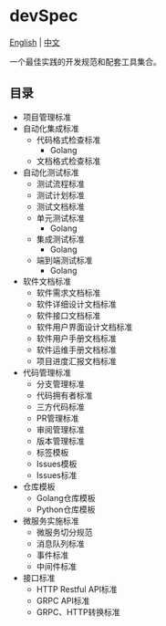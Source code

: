 # devSpec
[English](README.md) | [中文](README_CN.md)

一个最佳实践的开发规范和配套工具集合。

## 目录

* 项目管理标准
* 自动化集成标准
    * 代码格式检查标准
        * Golang
    * 文档格式检查标准
* 自动化测试标准
    * 测试流程标准
    * 测试计划标准
    * 测试文档标准
    * 单元测试标准
        * Golang
    * 集成测试标准
        * Golang
    * 端到端测试标准
        * Golang
* 软件文档标准
    * 软件需求文档标准
    * 软件详细设计文档标准
    * 软件接口文档标准
    * 软件用户界面设计文档标准
    * 软件用户手册文档标准
    * 软件运维手册文档标准
    * 项目进度汇报文档标准
* 代码管理标准
    * 分支管理标准
    * 代码拥有者标准
    * 三方代码标准
    * PR管理标准
    * 审阅管理标准
    * 版本管理标准
    * 标签模板
    * Issues模板
    * Issues标准
* 仓库模板
    * Golang仓库模板
    * Python仓库模板
* 微服务实施标准
    * 微服务切分规范
    * 消息队列标准
    * 事件标准
    * 中间件标准
* 接口标准
    * HTTP Restful API标准
    * GRPC API标准
    * GRPC、HTTP转换标准